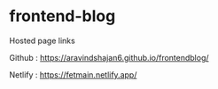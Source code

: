 # frontend-blog
Hosted page links 

Github : https://aravindshajan6.github.io/frontendblog/

Netlify : https://fetmain.netlify.app/
